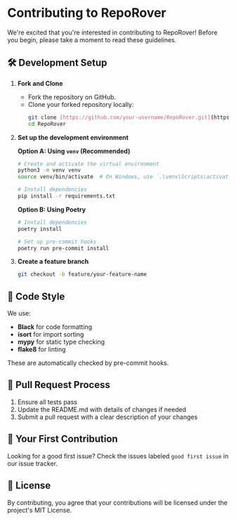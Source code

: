 # Contributing to RepoRover

We're excited that you're interested in contributing to RepoRover! Before you begin, please take a moment to read these guidelines.

## 🛠️ Development Setup

1.  **Fork and Clone**
    -   Fork the repository on GitHub.
    -   Clone your forked repository locally:
        ```bash
        git clone [https://github.com/your-username/RepoRover.git](https://github.com/your-username/RepoRover.git)
        cd RepoRover
        ```

2.  **Set up the development environment**

    **Option A: Using `venv` (Recommended)**
    ```bash
    # Create and activate the virtual environment
    python3 -m venv venv
    source venv/bin/activate  # On Windows, use `.\venv\Scripts\activate`

    # Install dependencies
    pip install -r requirements.txt
    ```

    **Option B: Using Poetry**
    ```bash
    # Install dependencies
    poetry install

    # Set up pre-commit hooks
    poetry run pre-commit install
    ```

3.  **Create a feature branch**
    ```bash
    git checkout -b feature/your-feature-name
    ```

## 📝 Code Style

We use:
- **Black** for code formatting
- **isort** for import sorting
- **mypy** for static type checking
- **flake8** for linting

These are automatically checked by pre-commit hooks.

## 📜 Pull Request Process

1. Ensure all tests pass
2. Update the README.md with details of changes if needed
3. Submit a pull request with a clear description of your changes

## 🚀 Your First Contribution

Looking for a good first issue? Check the issues labeled `good first issue` in our issue tracker.

## 📄 License

By contributing, you agree that your contributions will be licensed under the project's MIT License.
